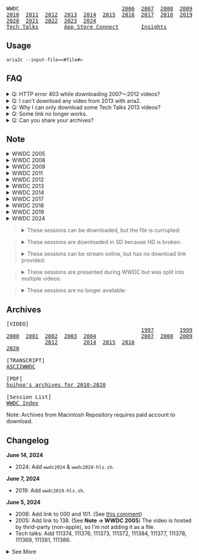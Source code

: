 <pre>
WWDC                                <a href="https://gist.github.com/IsaacXen/874c59aec92a13f30728aecdabb9ea80#file-wwdc2006">2006</a>  <a href="https://gist.github.com/IsaacXen/874c59aec92a13f30728aecdabb9ea80#file-wwdc2007">2007</a>  <a href="https://gist.github.com/IsaacXen/874c59aec92a13f30728aecdabb9ea80#file-wwdc2008">2008</a>  <a href="https://gist.github.com/IsaacXen/874c59aec92a13f30728aecdabb9ea80#file-wwdc2009">2009</a>
<a href="https://gist.github.com/IsaacXen/874c59aec92a13f30728aecdabb9ea80#file-wwdc2010">2010</a>  <a href="https://gist.github.com/IsaacXen/874c59aec92a13f30728aecdabb9ea80#file-wwdc2011">2011</a>  <a href="https://gist.github.com/IsaacXen/874c59aec92a13f30728aecdabb9ea80#file-wwdc2012">2012</a>  <a href="https://gist.github.com/IsaacXen/874c59aec92a13f30728aecdabb9ea80#file-wwdc2013">2013</a>  <a href="https://gist.github.com/IsaacXen/874c59aec92a13f30728aecdabb9ea80#file-wwdc2014">2014</a>  <a href="https://gist.github.com/IsaacXen/874c59aec92a13f30728aecdabb9ea80#file-wwdc2015">2015</a>  <a href="https://gist.github.com/IsaacXen/874c59aec92a13f30728aecdabb9ea80#file-wwdc2016">2016</a>  <a href="https://gist.github.com/IsaacXen/874c59aec92a13f30728aecdabb9ea80#file-wwdc2017">2017</a>  <a href="https://gist.github.com/IsaacXen/874c59aec92a13f30728aecdabb9ea80#file-wwdc2018">2018</a>  <a href="https://gist.github.com/IsaacXen/874c59aec92a13f30728aecdabb9ea80#file-wwdc2019">2019</a>
<a href="https://gist.github.com/IsaacXen/874c59aec92a13f30728aecdabb9ea80#file-wwdc2020">2020</a>  <a href="https://gist.github.com/IsaacXen/874c59aec92a13f30728aecdabb9ea80#file-wwdc2021">2021</a>  <a href="https://gist.github.com/IsaacXen/874c59aec92a13f30728aecdabb9ea80#file-wwdc2022">2022</a>  <a href="https://gist.github.com/IsaacXen/874c59aec92a13f30728aecdabb9ea80#file-wwdc2023">2023</a>  <a href="https://gist.github.com/IsaacXen/874c59aec92a13f30728aecdabb9ea80#file-wwdc2024">2024</a>
<a href="https://gist.github.com/IsaacXen/874c59aec92a13f30728aecdabb9ea80#file-techtalks">Tech Talks</a>        <a href="https://gist.github.com/IsaacXen/874c59aec92a13f30728aecdabb9ea80#file-app-store-connect">App Store Connect</a>       <a href="https://gist.github.com/IsaacXen/874c59aec92a13f30728aecdabb9ea80#file-insights">Insights</a>
</pre>

## Usage

```shell
aria2c --input-file=<#file#>
```

## FAQ

<details>
<summary>Q: HTTP error 403 while downloading 2007～2012 videos?</summary>

You need a special cookies to download videos from 2007 ~ 2012.
Some videos requires cookies with your AppleID signed in (previously on `developer.apple.com/devcenter`). Here's how:

1. Open any video links during 2007 ~ 2012, but with `http://developer.apple.com/services-account/download?path=` prefix. for example, [this one](http://developer.apple.com/services-account/download?path=/ios/ios_5_tech_talk_world_tou/adopting_icloud_storage__part_1.mov).

   This will add `ADCDownloadAuth` to your cookies.
   
2. Open your browser's developer tools and navigate to the cookies section:

   **Safari**
   
   1. Enable ***Safari -> Settings -> Advanced -> Show Develop menu in menu bar***
   2. Open web inspector with ***Develop -> Open Web Inspector*** (or `Option + Command + I`)
   3. Head to ***Storage*** tab, and select ***Cookies*** on side bar
   
   **Chrome**
   
   1. Open Developer Tools with ***View -> Developer -> Developer Tools*** (or `Option + Command + I` on Mac, `F12` on Windows)
   2. Head to ***Application*** tab, then ***Cookies*** on side bar, select the url item within it.
   
3. Locale `ADCDownloadAuth` and copy the value to the clipboard.

4. Create a `cookies.txt` file with following content:

   ```
   # Netscape HTTP Cookie File
   .apple.com	TRUE	/	TRUE	0	ADCDownloadAuth	<#Value#>
   ```
   
   Replace the `<#Value#>` with your value copied from last step. Notice that each fields in this file are separated with a tab (`\t`).
   
   > [!NOTE]
   > We are using `0` here in the `expire` field because it doesn't metter when downloading. Do note that once the cookies expired, you will need to obtain a new token by login to `/services-account` again.
   >
   > For more details on the Netscape's cookies file format, see [this](http://curl.haxx.se/rfc/cookie_spec.html) and [this](http://fileformats.archiveteam.org/wiki/Netscape_cookies.txt).

5. Load cookies to aria2 with `--load-cookies` option:
 
   ```bash
   aria2c --load-cookies=/path/to/cookies.txt --input-file=<#file#>
   ```

</details>

<details>
<summary>Q: I can't download any video from 2013 with aria2.</summary>

For some reasons 2013 videos can't be download directly, but there's a workaround: we can download the stream as video.

Take session 201 as an example, here's the HD url to the sesson video:

```
https://devstreaming-cdn.apple.com/videos/wwdc/2013/201xex2xxf5ynwnsgl/201/201-HD.mov
```

Change it to the stream file version. The file name can be found from source in `developer.apple.com/videos/play/wwdc2013/201` (use wayback machine, search `m3u8`):

```
https://devstreaming-cdn.apple.com/videos/wwdc/2013/201xex2xxf5ynwnsgl/201/ipad_c.m3u8
```

Now we can use `youtube-dl` to extract and download it. First install `youtube-dl`:

```bash
brew install youtube-dl
```

Then, use `youtube-dl` to download the video with best quality:

```bash
youtube-dl -f best --output "[2013] [Session 201] Building User Interfaces for iOS 7.mp4" https://devstreaming-cdn.apple.com/videos/wwdc/2013/201xex2xxf5ynwnsgl/201/ipad_c.m3u8
```

For batch download, use `wwdc2013-hls.sh`, remember to `chmod +x wwdc2013-hls.sh`.

Down side is that there's no parallel downloading :(.

> The `-f best` choose the stream with best quality automatically, but won't always works. If you encounter `requested format not available` error with `-f best` option, you may pick a format manually, here's how:
> 
> First, use `--list-formats` to list all streams available:
> 
> ```bash
> youtube-dl --list-formats <URL>
> # [generic] cmaf: Requesting header
> # [generic] cmaf: Downloading m3u8 information
> # [info] Available formats for cmaf:
> # format code                   extension  resolution note
> #
> # (more formats here...)
> #
> # 799                           mp4        1920x1080   799k , hvc1.1.6.H120.B0, 29.97fps, video only
> # 1044                          mp4        2560x1440  1044k , hvc1.1.6.H150.B0, 29.97fps, video only
> # 2277                          mp4        3840x2160  2277k , hvc1.1.6.H150.B0, 29.97fps, video only (best)
> ```
> 
> Pick a format you want to download, for example, we are downloading `2277` because it has the best quality. Use `-f` option to choose the format:
>
> ```bash
> youtube-dl -f 2277 <URL> --output <FILENAME>
> ```
>
> Some stream split video and audio into different tracks (as shown above, `video only` suggests that this format contains only video track). In this case, use `-f VIDEO_FORMAT+AUDIO_FORMAT` instead to download both video and audio tracks. For example `-f bestvideo+bestaudio`, `-f 2277+bestaudio`.

> This technique should also works for video that's broken / fail to download / no download link provided, as long as it has the m3u8 file.

</details>

<details>
<summary>Q: Why I can only download some Tech Talks 2013 videos?</summary>

Short anwser is: I don't know. However, I can tell you how I found these links for "some video".

The original download URL can be found [here](https://web.archive.org/web/20150315005313/https://developer.apple.com/tech-talks/videos/). for example, this is the HD URL for tech talks 22:

```
http://devstreaming.apple.com/videos/techtalks/2013/22_Advances_in_OpenGL_ES_3_0/Advances_in_OpenGL_ES_3_0-hd.mov
```

This domain has been replaced with `devstreaming-cdn.apple.com`. so by changing the domain, we can still download some of them, namly:

```
Advances in OpenGL ES 3.0
App Store Distribution and Marketing for Games
Architecting Modern iOS Games
Developing 2D Games with Sprite Kit
Game Developer Day Kickoff
Hidden iOS 7 Development Gems
Integrating iOS 7 Game Technologies
Integrating iOS 7 System Technologies
User Interface Design for iOS 7 Games
```

> I mean "some", because the following videos just won't works:
> 
> ```
> App Developer Day Kickoff
> User Interface Design for iOS 7 Apps
> Architecting Modern Apps, Part 1
> App Store Distribution and Marketing for Apps
> Architecting Modern Apps, Part 2
> Integrating iOS 7 Technologies
> Security and Privacy in iOS 7
> ```

If you encounter a "can't play" error (in safari, this is a play icon with a slash), a simple fix is to refresh (or retry in aria2).

An alternative way to downlaod these is to download the video fragments with `m3u8` file. Open [this page](https://web.archive.org/web/20150315005313/https://developer.apple.com/tech-talks/videos/) in the browser, click any title and then play button, you will see a player show up and a spinning indicator. Open your developer tool and select the player element, you will see that the video url points to `ref.mov`:

```
http://devstreaming-cdn.apple.com/videos/techtalks/2013/22_Advances_in_OpenGL_ES_3_0/ref.mov
```

Open this URL in a new tab, and check the developer tool's network tab, you can see it's accessing the `sl.m3u8` file. 

```
http://devstreaming-cdn.apple.com/videos/techtalks/2013/22_Advances_in_OpenGL_ES_3_0/sl.m3u8
```

With this URL, we can now download it with youtube-dl, as the previous Q&A had shown.

</details>

<details>
<summary>Q: Some link no longer works.</summary>

There's not much I can do about it.

Apple is known for breaking links to old session videos. Sometime we are lucky to find new working links, but most of the time don't.

If you value these session videos, download a copy beforehand when it's possible, just in case.

</details>

<details>
<summary>Q: Can you share your archives?</summary>

If only there's a realiable way to share it.

I used to share the entire archives on OneDrive and GDrive, both account got banned for abuse after some time.

Edit: @krackers points out that we can upload to internet archive. I poked around and found that (A) some one else already upload some videos to it. (B) There are 500GB limit pre item, which is more than enough if we group these videos yearly. (C) It allow adding new files to it in the future. I'll try to upload some of the videos when I'm free, we'll see how it goes.

</details>

## Note

<details><summary>WWDC 2005</summary>

- For <strong>Session 138: AppleScript for Programers: Essential Tools and Tips</strong>, macosxautomation.com has a copy of the video hosted <a href="https://macosxautomation.com/applescript/wwdc-session-138.html">here</a>.

</details>

<details><summary>WWDC 2008</summary>
<pre>
[CORRUPTED]
Session 453: <a href="https://download.developer.apple.com/wwdc_2008/adc_on_itunes__wwdc08_sessions__mac_track__videos/453.m4v">Using Vectorization Techniques to Maximize Performance</a>
Session 520: <a href="https://download.developer.apple.com/wwdc_2008/adc_on_itunes__wwdc08_sessions__it_track__videos_2/520.m4v">Deploying and Scaling iCal Server Calendaring Services</a>
Session 557: <a href="https://download.developer.apple.com/wwdc_2008/adc_on_itunes__wwdc08_sessions__it_track__videos_2/557.m4v">Infrastructure and Deployment Techniques for Large-Scale On-Demand Content Delivery with the Mac</a>
&nbsp;
[MISSING]
Session 105: Publishing on the App Store
Session 312: iPhone Application Development Fundamentals
Session 313: Getting Started with Web Development for Safari on iPhone
Session 324: iPhone for Mac Developers
Session 337: Understanding iPhone View Controllers
Session 343: Understanding iPhone Table Views
Session 351: iPhone Application User Interface Design
Session 352: Web Development for iPhone: Tips, Tricks, and Advanced Techniques
Session 362: Controls, Views, and Animation on iPhone
Session 379: Enhancing Your iPhone Web Application with CSS Transforms and Animations
Session 380: iPhone Multi-Touch Events and Gestures
Session 387: Text Input on iPhone
Session 391: Building an Advanced iPhone Web Application, Hands On
Session 402: Managing Secure Data on iPhone
Session 410: Mastering iPhone View Controllers
Session 417: Optimizing Performance in iPhone Applications
Session 432: Mastering iPhone Table Views
Session 446: How Do I Do That? Tips and Tricks for iPhone Application Development
Session 456: The KPCB iFund
Session 520: Deploying and Scaling iCal Server Calendaring Services
Session 529: Address Book for iPhone
Session 546: iPhone Device APIs: Location, Accelerometer and Camera
Session 703: Introduction to Game Development for iPhone
Session 706: Audio Development for iPhone
Session 708: 3D Graphics for iPhone using OpenGL ES 
Session 901: Introduction to the iPhone Development Tools
Session 921: Using Dashcode to Create and Debug iPhone Web Applications
Session 925: Debugging and Profiling Your iPhone Application
</pre>

As suggested by [@ZhongWentao2002](#gistcomment-4689103), some session videos seems to have a copy on apple server. Take session 916 as an example, url (1) points to a 28 seconds corrupted video, but url (2) points to a full 53m23s video:
   
```
# (1)
https://download.developer.apple.com/wwdc_2008/adc_on_itunes__wwdc08_sessions__mac_track__videos_2/916.m4v

# (2)
https://download.developer.apple.com/wwdc_2008/adc_on_itunes__wwdc08_sessions__mac_track__videos/916.m4v
```

This seem to only apply to `mac_track` videos, no `it_track` and `iphone_track`.

Session 453, sadly, is corrupted for both url.
</details>

<details><summary>WWDC 2009</summary>
<pre>
[CORRUPTED] (right link, broken file)
Session 101: <a href="https://download.developer.apple.com/wwdc_2009/adc_on_itunes__wwdc09_sessions__iphone_track__video/101__perfecting_your_iphone_table_views.m4v">Perfecting Your iPhone Table Views</a>
Session 105: <a href="https://download.developer.apple.com/wwdc_2009/adc_on_itunes__wwdc09_sessions__iphone_track__video/105__cut_copy_and_paste_on_iphone.m4v">Cut, Copy, and Paste on iPhone</a>
Session 111: <a href="https://download.developer.apple.com/wwdc_2009/adc_on_itunes__wwdc09_sessions__mac_track__video/111__nsimage_in_snow_leopard.m4v">NSImage in Snow Leopard</a>
Session 200: <a href="https://download.developer.apple.com/wwdc_2009/adc_on_itunes__wwdc09_sessions__mac_track__video/200__leveraging_web_content_in_mac_os_x_applications_with_webkit.m4v">Leveraging Web Content in Mac OS X Applications with WebKit</a>
Session 208: <a href="https://download.developer.apple.com/Safari/adc_on_itunes__sdc/session_208__creating_safari_web_applications_in_dashcode.m4v">Creating Safari Web Applications in Dashcode</a>
Session 320: <a href="https://download.developer.apple.com/wwdc_2009/adc_on_itunes__wwdc09_sessions__mac_track__video/320__image_processing_and_effects_with_core_image.m4v">Image Processing and Effects with Core Image</a>
Session 404: <a href="https://download.developer.apple.com/wwdc_2009/adc_on_itunes__wwdc09_sessions__mac_track__video/404__using_automator_and_services_to_integrate_with_mac_os_x.m4v">Using Automator and Services to Integrate with Mac OS X</a>
Session 420: <a href="https://download.developer.apple.com/wwdc_2009/adc_on_itunes__wwdc09_sessions__iphone_track__video/420__introduction_to_objectivec.m4v">Introduction to Objective-C</a>
&nbsp;
[MISSING] (wrong link)
Session 130: <a href="https://download.developer.apple.com/wwdc_2009/adc_on_itunes__wwdc09_sessions__mac_track__video/130__performance_tuning_with_shark_and_intels_processor_performance_events.m4v">Performance Tuning with Shark and Intel's Processor Performance Events</a>
Session 500: <a href="https://download.developer.apple.com/wwdc_2009/adc_on_itunes__wwdc09_sessions__mac_track__video/500__managing_processes_with_launchd.m4v">Managing Processes with launchd</a>
Session 604: <a href="https://download.developer.apple.com/wwdc_2009/adc_on_itunes__wwdc09_sessions__mac_track__video/604__managing_home_directories_with_mac_os_x_server.m4v">Managing Home Directories with Mac OS X Server</a>
&nbsp;
<a href="https://web.archive.org/web/20091229075410/http://devimages.apple.com/products/video/wwdc09/wwdc09sessionlist.pdf">Session List</a>
</pre>
</details>

<details><summary>WWDC 2011</summary>
<pre>
[URL PATTERN]
HD:     https://download.developer.apple.com/videos/wwdc_2011__hd/session_<#SESSION_ID#>__<#SNAKECASE_TITLE#>.m4v
SD:     https://download.developer.apple.com/videos/wwdc_2011__sd/session_<#SESSION_ID#>__<#SNAKECASE_TITLE#>.m4v
STREAM: https://devstreaming-cdn.apple.com/videos/wwdc/2011/<#SESSION_ID#>/ipad_c.m3u8
PDF:    https://download.developer.apple.com/wwdc_2011/adc_on_itunes__wwdc11_sessions__pdf/<#SESSION_ID#>_<#SNAKECASE_TITLE#>.pdf
</pre>
</details>


<details><summary>WWDC 2012</summary>
<pre>
[URL PATTERN]
HD:     https://download.developer.apple.com/videos/wwdc_2012__hd/session_<#SESSION_ID#>__<#SNAKECASE_TITLE#>.mov
SD:     https://download.developer.apple.com/videos/wwdc_2012__sd/session_<#SESSION_ID#>__<#SNAKECASE_TITLE#>.mov
STREAM: https://devstreaming-cdn.apple.com/videos/wwdc/ljbofiuvboiubvoiubseoriubvbip/<#SESSION_ID#>/ipad_c.m3u8
PDF:    https://download.developer.apple.com/wwdc_2012/wwdc_2012_session_pdfs/session_<#SESSION_ID#>__<#SNAKECASE_TITLE#>.pdf
</pre>
</details>

<details><summary>WWDC 2013</summary>
<pre>
[URL PATTERN]
HD:     https://devstreaming-cdn.apple.com/videos/wwdc/2013/<#ID#>/<#SESSION_ID#>/<#SESSION_ID#>-HD.mov
SD:     https://devstreaming-cdn.apple.com/videos/wwdc/2013/<#ID#>/<#SESSION_ID#>/<#SESSION_ID#>-SD.mov
STREAM: https://devstreaming-cdn.apple.com/videos/wwdc/2013/<#ID#>/<#SESSION_ID#>/ipad_c.m3u8
PDF:    https://devstreaming-cdn.apple.com/videos/wwdc/2013/<#ID#>/<#SESSION_ID#>/<#SESSION_ID#>.pdf
SUBS:   https://devstreaming-cdn.apple.com/videos/wwdc/2013/<#ID#>/<#SESSION_ID#>/subtitles/eng/prog_index.m3u8
</pre>
</details>

<details><summary>WWDC 2014</summary>
<pre>
[URL PATTERN]
HD:     https://devstreaming-cdn.apple.com/videos/wwdc/2014/<#ID#>/<#SESSION_ID#>/<#SESSION_ID#>_hd_<#SNAKECASE_TITLE#>.mov
SD:     https://devstreaming-cdn.apple.com/videos/wwdc/2014/<#ID#>/<#SESSION_ID#>/<#SESSION_ID#>_sd_<#SNAKECASE_TITLE#>.mov
STREAM: https://devstreaming-cdn.apple.com/videos/wwdc/2014/<#ID#>/<#SESSION_ID#>/ref.mov
PDF:    https://devstreaming-cdn.apple.com/videos/wwdc/2014/<#ID#>/<#SESSION_ID#>/<#SESSION_ID#>_<#SNAKECASE_TITLE#>.pdf
SUBS:   https://devstreaming-cdn.apple.com/videos/wwdc/2014/<#ID#>/<#SESSION_ID#>/subtitles/eng/prog_index.m3u8
</pre>
</details>

<details><summary>WWDC 2017</summary>
<pre>
[HLS ONLY]
Session 101: <a href="https://events-delivery.apple.com/17qopibbefvoiuhbsefvbsefvopihb06/m3u8/hls_vod_mvp.m3u8">Keynote</a>
Session 102: <a href="https://devstreaming-cdn.apple.com/videos/wwdc/2017/102xyar2647hak3e/102/hls_vod_mvp.m3u8">Platforms State of the Union</a>
</pre>
</details>

<details><summary>WWDC 2018</summary>
<pre>
[HLS ONLY]
Session 101: <a href="https://events-delivery.apple.com/18oijbasfvuhbfsdvoijhbsdfvljkb6/m3u8/hls_vod_mvp.m3u8">Keynote</a>
Session 102: <a href="https://devstreaming-cdn.apple.com/videos/wwdc/2018/102ly3xmvz1ssb1ill/102/hls_vod_mvp.m3u8">Platforms State of the Union</a>
Session 715: <a href="https://devstreaming-cdn.apple.com/videos/wwdc/2018/715o2fzpdzzzf5f0/715/hls_vod_mvp.m3u8">Introducing Network.framework: A modern alternative to Sockets</a>
Session 803: <a href="https://devstreaming-cdn.apple.com/videos/wwdc/2018/803lpnlacvg2jsndx/803/hls_vod_mvp.m3u8">Designing Fluid Interfaces</a>
Session 805: <a href="https://devstreaming-cdn.apple.com/videos/wwdc/2018/805llmiw0zwkox4zhuc/805/hls_vod_mvp.m3u8">Creating Great AR Experiences</a>
</pre>
</details>


<details><summary>WWDC 2019</summary>
<pre>
[HLS ONLY]
Session 101: <a href="https://events-delivery.apple.com/3004qzusahnbjppuwydgjzsdyzsippar/m3u8/hls_vod_mvp.m3u8">Keynote</a>
Session 103: <a href="https://devstreaming-cdn.apple.com/videos/wwdc/2019/103bax22h2udxu0n/103/hls_vod_mvp.m3u8">Platforms State of the Union</a>
Session 104: <a href="https://devstreaming-cdn.apple.com/videos/wwdc/2019/104d6zyhb21vki/104/hls_vod_mvp.m3u8">Apple Design Awards</a>
</pre>
</details>

<details><summary>WWDC 2024</summary>
<pre>
[HLS ONLY]
Session 101: <a href="https://events-delivery.apple.com/1505clvgxdwlbjrjhxtjdgcdxaiabvuf/m3u8/vod_index-LHDoZDhTrsKLsbrZKqYpbWraixsWQHkw.m3u8">Keynote</a>
Session 111: <a href="https://events-delivery.apple.com/1505clvgxdwlbjrjhxtjdgcdxaiabvuf/m3u8/vod_asl_index-jTZXsamshpmJjncxPxevscCcyQyaWkkU.m3u8">Keynote (ASL)</a>
</pre>
</details>

> <details><summary>These sessions can be downloaded, but the file is currupted:</summary>
> <pre>
> WWDC 2013 Session 710: A Practical Guide to the App Sandbox
> WWDC 2013 Session 712: Energy Best Practices
> </pre>
> </details>

> <details><summary>These sessions are downloaded in SD because HD is broken:</summary>
> <pre>
> WWDC 2011 Session 310: What's New in Instruments
> WWDC 2011 Session 311: Masterinng Source Control in XCode
> WWDC 2011 Session 320: Adopting Multitasking in Your App
> WWDC 2012 Session 222: Introduction to Attributed Strings for iOS
> WWDC 2012 Session 227: Using iCloud with Core Data
> WWDC 2012 Session 305: What's New in iTunes Connect for App Developers
> WWDC 2012 Session 406: Adopting Automatic Reference Counting
> WWDC 2012 Session 501: Publishing with the iBookStore
> WWDC 2012 Session 703: Core Bluetooth 101
> WWDC 2012 Session 708: The Accelerate Framework
> </pre>
> </details>

> <details><summary>These sessions can be stream online, but has no download link provided:</summary>
> <pre>
> WWDC 2019 Session    101: <a href="https://developer.apple.com/videos/play/wwdc2019/101">Keynote</a>
> WWDC 2019 TechTalk   609: <a href="https://developer.apple.com/videos/play/tech-talks/609">Advanced Scene Understanding in AR</a>
> WWDC 2019 TechTalk   610: <a href="https://developer.apple.com/videos/play/tech-talks/610">Get to know Reality Composer</a>
> WWDC 2020 Session    101: <a href="https://developer.apple.com/videos/play/wwdc2020/101">Keynote</a>
> WWDC 2020 Session  20022: <a href="https://developer.apple.com/videos/play/wwdc2020/20022">Apple Design Awards</a>
> WWDC 2020 TechTalk 10865: <a href="https://developer.apple.com/videos/play/tech-talks/10865">What can you do on an Apple silicon Mac?</a>
> WWDC 2021 Session    101: <a href="https://developer.apple.com/videos/play/wwdc2021/101">Keynote</a>
> WWDC 2021 Session    111: <a href="https://developer.apple.com/videos/play/wwdc2021/111">Keynote (ASL)</a>
> WWDC 2022 Session    101: <a href="https://developer.apple.com/videos/play/wwdc2022/101">Keynote</a>
> WWDC 2022 Session    111: <a href="https://developer.apple.com/videos/play/wwdc2022/111">Keynote (ASL)</a>
> WWDC 2022 Session  10113: <a href="https://developer.apple.com/videos/play/wwdc2021/10113">Explore EDR on iOS</a>
> WWDC 2022 Session  10114: <a href="https://developer.apple.com/videos/play/wwdc2021/10114">Display EDR content with Core Image, Metal, and SwiftUI</a>
> Developer Insights   112: <a href="https://developer.apple.com/videos/play/insights/112">Using Subscriptions</a>
> </pre>
>
> Use the **hls-only** script to download the stream.
>
> </details>

> <details><summary>These sessions are presented during WWDC but was split into multiple videos:</summary>
> <pre>
> WWDC 2019 Session 201: Accessibility Lessons
>        -> Session 244: Visual Design and Accessibility
>        -> Session 250: Making Apps More Accessible With Custom Actions
>        -> Session 254: Writing Great Accessibility Labels
>        -> Session 257: Accessibility Inspector
> WWDC 2019 Session 242: Getting the Most out of Multitasking
>        -> Session 258: Architecting Your App for Multiple Windows
>        -> Session 259: Targeting Content with Multiple Windows
> WWDC 2019 Session 504: What’s New in Authentication, Safari, and WebKit
>        -> Session 515: What's New in Safari
>        -> Session 516: What's New in Authentication
>        -> Session 518: What's New for Web Developers
> WWDC 2019 Session 711: Introducing Combine and Advances in Foundation
>        -> Session 722: Introducing Combine 
>        -> Session 723: Advances in Foundation
> WWDC 2019 Session 801: What's New in iOS and macOS Design
>        -> Session 808: What's New in iOS Design
>        -> Session 809: Designing iPad Apps for Mac
> WWDC 2019 Session 804: Designing and Building Great Shortcuts
>        -> Session 805: Building Great Shortcuts
>        -> Session 806: Designing Great Shortcuts
> </pre>
> </details>

> <details><summary>These sessions are no longer available:</summary>
> <pre>
> WWDC 2011 Session 600: <a href="https://developer.apple.com/videos/wwdc/2011/?id=600">Keynote</a>
> WWDC 2012 Session 100: <a href="https://developer.apple.com/videos/wwdc/2012/?id=100">Keynote</a>
> WWDC 2016 Session 717: <a href="https://developer.apple.com/videos/wwdc/2016/?id=717">Beyond Dictation — Enhanced Voice-Control for macOS Apps</a>
> WWDC 2019 Session 101: <a href="https://developer.apple.com/videos/wwdc/2019/?id=101">Keynote</a>
> </pre>
> </details>

## Archives

<pre>
[VIDEO]
                                          <a href="https://archive.org/details/10-opening-keynote">1997</a>        <a href="https://archive.org/details/apple-wwdc-99-presentations-cd">1999</a>
<a href="https://www.macintoshrepository.org/18729-apple-wwdc-2000-conference-sessions">2000</a>  <a href="https://archive.org/details/wwdc-2001-dvd-1-iso">2001</a>  <a href="https://archive.org/details/Wwdc2002DvdSet">2002</a>  <a href="https://archive.org/details/Apple_WWDC_2003_DVDs">2003</a>  <a href="https://www.macintoshrepository.org/26106-apple-wwdc-2004-conference-sessions">2004</a>              <a href="https://archive.org/details/2007-session-616-designing-and-developing-hybrid-web-or-cocoa-applications">2007</a>  <a href="https://archive.org/details/2008-session-725-application-printing-in-mac-os-x">2008</a>  <a href="https://archive.org/details/wwdc-2009-sessions">2009</a>
            <a href="https://archive.org/details/wwdc-2012-sessions">2012</a>        <a href="https://archive.org/details/wwdc-2014-videos-sessions">2014</a>  <a href="https://archive.org/details/wwdc2015videos">2015</a>  <a href="https://archive.org/details/wwdc2016videos">2016</a>
<a href="https://archive.org/details/wwdc2020videos">2020</a>

[TRANSCRIPT]
<a href="https://github.com/ASCIIwwdc/wwdc-session-transcripts/tree/master">ASCIIWWDC</a>

[PDF]
<a href="https://docs.huihoo.com/apple/wwdc/">huihoo's archives for 2010-2020</a>

[Session List]
<a href="https://nonstrict.eu/wwdcindex/">WWDC Index</a>
</pre>

Note: Archives from Macintosh Repository requires paid account to download.

## Changelog

**June 14, 2024**

- 2024: Add `wwdc2024` & `wwdc2024-hls.sh`.

**June 7, 2024**

- 2019: Add `wwdc2019-hls.sh`.

**June 5, 2024**

- 2006: Add link to 000 and 101. (See [this comment](#gistcomment-5079503))
- 2005: Add link to 138. (See **Note -> WWDC 2005**) The video is hosted by thrid-party (non-apple), so I'm not adding it as a file.
- Tech talks: Add 111374, 111376, 111373, 111372, 111384, 111377, 111378, 111369, 111381, 111386.

<details><summary>See More</summary>

**December 21, 2023**

- 2019: Add link to 619. (See [this comment](#gistcomment-4802826))

**October 17, 2023**

- README: Add url patterns info for 2011 ~ 2014.

**September 25, 2023**

- 2018: Add `wwdc2018-hls.sh` for stream-only 101, 102, 715, 803, 805.

**September 17, 2023**

- 2017: Add link to 814, and `wwdc2017-hls.sh` for stream-only 101, 102.
   
**September 12, 2023**

- 2008: Fix typo on session 936.

**September 12, 2023**

- 2008: Update links to 339, 426, 911, 916, you can now downlaod the full video.
- README: Add note for 2008.
   
**September 4, 2023**
  
- 2009: Add links to session 200, 501, 610.
- Update README
  - Add enternal link to 1997.
  - Add enternal link to PDFs archive (2010~2020).
  - Add note for 2009.
  - Cleaning up (still WIP).
   
**August 8, 2023**
  
- Update links and fix typos, see [@tomlokhorst's comment](#gistcomment-4654228)

**July 20, 2023**

- New download links has been found for 2007 ~ 2012.
- 2013 is still not available.
- 2014+ is working as usual.

**Jun 17, 2023**

- Add links to 2023.

**Mar 18, 2023**

- Add links to 2004, [spotted by cellularmitosis](#gistcomment-4507275).

**October 21, 2022**

- Add links to 2001 ~ 2003, Bundled in DVD set. The ISO image can be downloaded from Internet Archive.

**June 11, 2022**

- Add links for WWDC 2022.
  Four of them don't have download link provided:

  ```
    101: Keynote
    111: Keynote (ASL)
  10113: Explore EDR on iOS
  10114: Display EDR content with Core Image, Metal, and SwiftUI
  ```

**May 27, 2022**

- Add videos of Mac track and IT track from 2008, expect iPhone track:

  ```
  Session 105: Publishing on the App Store
  Session 312: iPhone Application Development Fundamentals
  Session 313: Getting Started with Web Development for Safari on iPhone
  Session 324: iPhone for Mac Developers
  Session 337: Understanding iPhone View Controllers
  Session 343: Understanding iPhone Table Views
  Session 351: iPhone Application User Interface Design
  Session 352: Web Development for iPhone: Tips, Tricks, and Advanced Techniques
  Session 362: Controls, Views, and Animation on iPhone
  Session 379: Enhancing Your iPhone Web Application with CSS Transforms and Animations
  Session 380: iPhone Multi-Touch Events and Gestures
  Session 387: Text Input on iPhone
  Session 391: Building an Advanced iPhone Web Application, Hands On
  Session 410: Mastering iPhone View Controllers
  Session 402: Managing Secure Data on iPhone
  Session 432: Mastering iPhone Table Views
  Session 417: Optimizing Performance in iPhone Applications
  Session 446: How Do I Do That? Tips and Tricks for iPhone Application Development
  Session 456: The KPCB iFund
  Session 529: Address Book for iPhone
  Session 546: iPhone Device APIs: Location, Accelerometer and Camera
  Session 703: Introduction to Game Development for iPhone
  Session 706: Audio Development for iPhone
  Session 708: 3D Graphics for iPhone using OpenGL ES
  Session 901: Introduction to the iPhone Development Tools
  Session 921: Using Dashcode to Create and Debug iPhone Web Applications
  Session 925: Debugging and Profiling Your iPhone Application
  ```
  
  The path is not `/wwdc_2008/adc_on_itunes__wwdc08_sessions__iphone_track__videos_2/`.

**May 26, 2022**

- Add most video links for WWDC 2009. Credit to @pvieito on [pointing out the method to assemble URLs](#gistcomment-4178962).

</details>